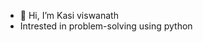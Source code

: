 - 👋 Hi, I’m Kasi viswanath
- Intrested in problem-solving using python


<!---
KasiV-09/KasiV-09 is a ✨ special ✨ repository because its `README.md` (this file) appears on your GitHub profile.
You can click the Preview link to take a look at your changes.
--->
